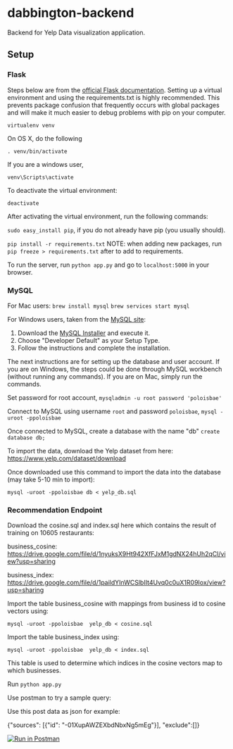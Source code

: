 # dabbington-backend
Backend for Yelp Data visualization application.

## Setup

### Flask
Steps below are from the [official Flask documentation](http://flask.pocoo.org/docs/0.12/installation/).
Setting up a virtual environment and using the requirements.txt is highly recommended. This prevents package confusion that frequently occurs with global packages
and will make it much easier to debug problems with pip on your computer.

`virtualenv venv`

On OS X, do the following

`. venv/bin/activate`

If you are a windows user,

`venv\Scripts\activate`

To deactivate the virtual environment:

`deactivate`

After activating the virtual environment, run the following commands:

`sudo easy_install pip`, if you do not already have pip (you usually should).

`pip install -r requirements.txt`
NOTE: when adding new packages, run `pip freeze > requirements.txt` after to add to requirements.

To run the server, run `python app.py` and go to `localhost:5000` in your browser.

### MySQL
For Mac users:
`brew install mysql`
`brew services start mysql`

For Windows users, taken from the [MySQL site](https://dev.mysql.com/doc/refman/5.7/en/windows-installation.html):
1. Download the [MySQL Installer](http://dev.mysql.com/downloads/installer/) and execute it.
2. Choose "Developer Default" as your Setup Type.
3. Follow the instructions and complete the installation.

The next instructions are for setting up the database and user account. If you are on Windows, the steps could be done through MySQL workbench (without running any commands). If you are on Mac, simply run the commands.

Set password for root account, `mysqladmin -u root password 'poloisbae'`

Connect to MySQL using username `root` and password `poloisbae`, `mysql -uroot -ppoloisbae`

Once connected to MySQL, create a database with the name "db" `create database db;`

To import the data, download the Yelp dataset from here: https://www.yelp.com/dataset/download

Once downloaded use this command to import the data into the database (may take 5-10 min to import):

`mysql -uroot -ppoloisbae db < yelp_db.sql`

### Recommendation Endpoint
Download the cosine.sql and index.sql here which contains the result of training on 10605 restaurants:

business_cosine: https://drive.google.com/file/d/1nyuksX9Ht942XfFJxM1gdNX24hUh2qCl/view?usp=sharing

business_index: https://drive.google.com/file/d/1paildYInWCSlbIIt4Uvq0c0uX1R09Iox/view?usp=sharing

Import the table business_cosine with mappings from business id to cosine vectors using:

`mysql -uroot -ppoloisbae  yelp_db < cosine.sql`

Import the table business_index using:

`mysql -uroot -ppoloisbae  yelp_db < index.sql`

This table is used to determine which indices in the cosine vectors map to which businesses.

Run `python app.py`

Use postman to try a sample query:

Use this post data as json for example:

{"sources": [{"id": "-01XupAWZEXbdNbxNg5mEg"}], "exclude":[]}

[![Run in Postman](https://run.pstmn.io/button.svg)](https://app.getpostman.com/run-collection/0c4b7492254bd553ac5a)
